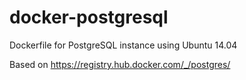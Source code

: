 docker-postgresql
=================

Dockerfile for PostgreSQL instance using Ubuntu 14.04

Based on https://registry.hub.docker.com/_/postgres/